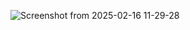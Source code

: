 ![Screenshot from 2025-02-16 11-29-28](https://github.com/user-attachments/assets/933f6fc5-3c59-458c-83b9-5170a5331e83)
